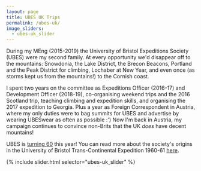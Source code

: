 ```yaml
---
layout: page
title: UBES UK Trips
permalink: /ubes-uk/
image_sliders:
  - ubes-uk_slider
---
```


During my MEng (2015-2019) the University of Bristol Expeditions Society (UBES) were my second family. At every opportunity we'd disappear off to the mountains: Snowdonia, the Lake District, the Brecon Beacons, Portland and the Peak District for climbing, Lochaber at New Year, and even once (as storms kept us from the mountains!) to the Cornish coast. 

I spent two years on the committee as Expeditions Officer (2016-17) and Development Officer (2018-19), co-organising weekend trips and the 2016 Scotland trip, teaching climbing and expedition skills, and organising the 2017 expedition to Georgia. Plus a year as Foreign Correspondent in Austria, where my only duties were to bag summits for UBES and advertise by wearing UBESwear as often as possible :') Now I'm back in Austria, my campaign continues to convince non-Brits that the UK *does* have decent mountains!

UBES is [turning 60](https://checkout.matterpay.com/s/ubes/ZXZlbnQ6Njgz/ubes-60th-anniversary) this year! You can read more about the society's origins in the University of Bristol Trans-Continental Expedition 1960-61 [here](http://www.nonesuchexpeditions.com/bristol-expedition/contents.htm).  

{% include slider.html selector="ubes-uk_slider" %}
